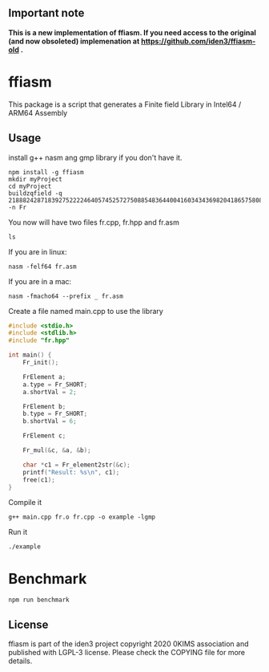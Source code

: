 ## Important note 

**This is a new implementation of ffiasm. If you need access to the original (and now obsoleted) implemenation at  https://github.com/iden3/ffiasm-old .**

# ffiasm

This package is a script that generates a Finite field Library in Intel64 / ARM64 Assembly

## Usage

install g++ nasm ang gmp library if you don't have it.

```
npm install -g ffiasm
mkdir myProject
cd myProject
buildzqfield -q 21888242871839275222246405745257275088548364400416034343698204186575808495617 -n Fr
```

You now will have two files fr.cpp, fr.hpp and fr.asm

```
ls
```

If you are in linux:

```
nasm -felf64 fr.asm
```

If you are in a mac:

```
nasm -fmacho64 --prefix _ fr.asm
```

Create a file named main.cpp to use the library

```C
#include <stdio.h>
#include <stdlib.h>
#include "fr.hpp"

int main() {
    Fr_init();

    FrElement a;
    a.type = Fr_SHORT;
    a.shortVal = 2;

    FrElement b;
    b.type = Fr_SHORT;
    b.shortVal = 6;

    FrElement c;

    Fr_mul(&c, &a, &b);

    char *c1 = Fr_element2str(&c);
    printf("Result: %s\n", c1);
    free(c1);
}
```

Compile it

```
g++ main.cpp fr.o fr.cpp -o example -lgmp
```

Run it
```
./example
```

# Benchmark

```
npm run benchmark
```

## License

ffiasm is part of the iden3 project copyright 2020 0KIMS association and published with LGPL-3 license. Please check the COPYING file for more details.

